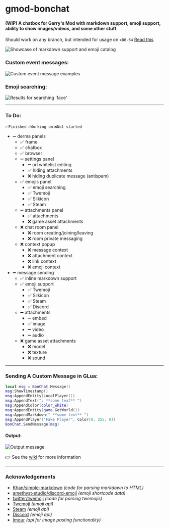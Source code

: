 # gmod-bonchat
#### (WIP) A chatbox for Garry's Mod with markdown support, emoji support, ability to show images/videos, and some other stuff
Should work on any branch, but intended for usage on `x86-64` [Read this](https://github.com/Bonyoze/gmod-bonchat/issues/1)

![](https://user-images.githubusercontent.com/59924045/169673128-443d5b49-9913-499d-a5bf-3fdb157df680.png "Showcase of markdown support and emoji catalog")

### Custom event messages:

![](https://user-images.githubusercontent.com/59924045/164572492-b4132cf9-31b7-4132-9ac2-0aa88af5090b.png "Custom event message examples")

### Emoji searching:

![](https://user-images.githubusercontent.com/59924045/169673135-03259537-84a4-4ba0-a42e-7e3936c3994e.png "Results for searching 'face'")

---

### To Do:
`✅Finished` `➖Working on` `❌Not started`
- ➖ derma panels
  - ✅ frame
  - ✅ chatbox
  - ✅ browser
  - ➖ settings panel
    - ➖ url whitelist editing
    - ✅ hiding attachments
    - ❌ hiding duplicate message (antispam)
  - ✅ emojis panel
    - ✅ emoji searching
    - ✅ Twemoji
    - ✅ Silkicon
    - ✅ Steam
  - ➖ attachments panel
    - ✅ attachments
    - ❌ game asset attachments
  - ❌ chat room panel
    - ❌ room creating/joining/leaving
    - ❌ room private messaging
  - ❌ context popup
    - ❌ message context
    - ❌ attachment context
    - ❌ link context
    - ❌ emoji context
- ➖ message sending
  - ✅ inline markdown support
  - ✅ emoji support
    - ✅ Twemoji
    - ✅ Silkicon
    - ✅ Steam
    - ✅ Discord
  - ➖ attachments
    - ➖ embed
    - ✅ image
    - ➖ video
    - ➖ audio
  - ❌ game asset attachments
    - ❌ model
    - ❌ texture
    - ❌ sound

---

### Sending A Custom Message in GLua:

```lua
local msg = BonChat.Message()
msg:ShowTimestamp()
msg:AppendEntity(LocalPlayer())
msg:AppendText(": **some text** ")
msg:AppendColor(color_white)
msg:AppendEntity(game.GetWorld())
msg:AppendMarkdown(" **some text** ")
msg:AppendPlayer("Fake Player", Color(0, 255, 0))
BonChat.SendMessage(msg)
```

#### Output:

![](https://user-images.githubusercontent.com/59924045/164576612-83366b09-875f-4f06-b2b9-64f7f73025df.png "Output message")

👉 See the [wiki](https://github.com/Bonyoze/gmod-bonchat/wiki) for more information

---

### Acknowledgements
- [Khan/simple-markdown](https://github.com/Khan/simple-markdown) *(code for parsing markdown to HTML)*
- [amethyst-studio/discord-emoji](https://github.com/amethyst-studio/discord_emoji) *(emoji shortcode data)*
- [twitter/twemoji](https://github.com/twitter/twemoji) *(code for parsing twemojis)*
- [Twemoji](https://twemoji.twitter.com) *(emoji api)*
- [Steam](https://store.steampowered.com) *(emoji api)*
- [Discord](https://discord.com) *(emoji api)*
- [Imgur](https://imgur.com) *(api for image pasting functionality)*
